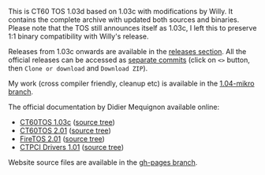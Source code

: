 This is CT60 TOS 1.03d based on 1.03c with modifications by Willy. It contains the complete archive with updated both sources and binaries. Please note that the TOS still announces itself as 1.03c, I left this to preserve 1:1 binary compatibility with Willy's release.

Releases from 1.03c onwards are available in the [releases section](https://github.com/mikrosk/ct60tos/releases). All the official releases can be accessed as [separate commits](https://github.com/mikrosk/ct60tos/commits/master) (click on `<>` button, then `Clone or download` and `Download ZIP`).

My work (cross compiler friendly, cleanup etc) is available in the [1.04-mikro branch](https://github.com/mikrosk/ct60tos/tree/1.04-mikro).

The official documentation by Didier Mequignon available online:

- [CT60TOS 1.03c](http://libhyp.atari.org/hypview.cgi?url=https://github.com/mikrosk/ct60tos/raw/1eb9075d63fb3ed776070a097542a191ccff058d/doc/english/ct60.hyp) ([source tree](https://github.com/mikrosk/ct60tos/tree/1eb9075d63fb3ed776070a097542a191ccff058d))
- [CT60TOS 2.01](http://libhyp.atari.org/hypview.cgi?url=https://github.com/mikrosk/ct60tos/raw/2.01/doc/ct60/english/ct60.hyp) ([source tree](https://github.com/mikrosk/ct60tos/tree/2.01))
- [FireTOS 2.01](http://libhyp.atari.org/hypview.cgi?url=https://github.com/mikrosk/ct60tos/raw/2.01/doc/firebee/english/firebee.hyp) ([source tree](https://github.com/mikrosk/ct60tos/tree/2.01))
- [CTPCI Drivers 1.01](http://libhyp.atari.org/hypview.cgi?url=https://github.com/mikrosk/ct60tos/raw/db5de81f0b8bd130dfb04869d67204ec005861d3/doc/CTPCI.hyp) ([source tree](https://github.com/mikrosk/ct60tos/tree/db5de81f0b8bd130dfb04869d67204ec005861d3))

Website source files are available in the [gh-pages branch](https://github.com/mikrosk/ct60tos/tree/gh-pages).
